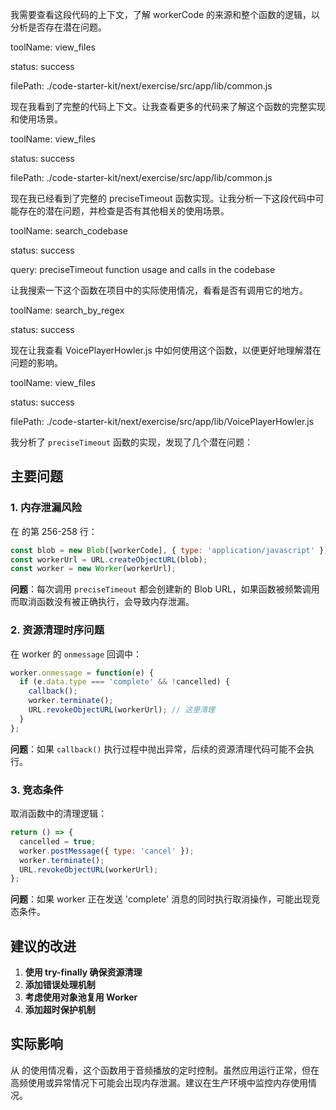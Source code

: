 


          
我需要查看这段代码的上下文，了解 workerCode 的来源和整个函数的逻辑，以分析是否存在潜在问题。
        
            
toolName: view_files
            
status: success
          
            
filePath: ./code-starter-kit/next/exercise/src/app/lib/common.js
          
现在我看到了完整的代码上下文。让我查看更多的代码来了解这个函数的完整实现和使用场景。
        
            
toolName: view_files
            
status: success
          
            
filePath: ./code-starter-kit/next/exercise/src/app/lib/common.js
          
现在我已经看到了完整的 preciseTimeout 函数实现。让我分析一下这段代码中可能存在的潜在问题，并检查是否有其他相关的使用场景。
        
            
toolName: search_codebase
            
status: success
          
query: preciseTimeout function usage and calls in the codebase
          
让我搜索一下这个函数在项目中的实际使用情况，看看是否有调用它的地方。
        
            
toolName: search_by_regex
            
status: success
          
          
现在让我查看 VoicePlayerHowler.js 中如何使用这个函数，以便更好地理解潜在问题的影响。
        
            
toolName: view_files
            
status: success
          
            
filePath: ./code-starter-kit/next/exercise/src/app/lib/VoicePlayerHowler.js
          
我分析了 `preciseTimeout` 函数的实现，发现了几个潜在问题：

## 主要问题

### 1. 内存泄漏风险
在 <mcfile name="common.js" path="./code-starter-kit/next/exercise/src/app/lib/common.js"></mcfile> 的第 256-258 行：
```javascript
const blob = new Blob([workerCode], { type: 'application/javascript' });
const workerUrl = URL.createObjectURL(blob);
const worker = new Worker(workerUrl);
```

**问题**：每次调用 `preciseTimeout` 都会创建新的 Blob URL，如果函数被频繁调用而取消函数没有被正确执行，会导致内存泄漏。

### 2. 资源清理时序问题
在 worker 的 `onmessage` 回调中：
```javascript
worker.onmessage = function(e) {
  if (e.data.type === 'complete' && !cancelled) {
    callback();
    worker.terminate();
    URL.revokeObjectURL(workerUrl); // 这里清理
  }
};
```

**问题**：如果 `callback()` 执行过程中抛出异常，后续的资源清理代码可能不会执行。

### 3. 竞态条件
取消函数中的清理逻辑：
```javascript
return () => {
  cancelled = true;
  worker.postMessage({ type: 'cancel' });
  worker.terminate();
  URL.revokeObjectURL(workerUrl);
};
```

**问题**：如果 worker 正在发送 'complete' 消息的同时执行取消操作，可能出现竞态条件。

## 建议的改进

1. **使用 try-finally 确保资源清理**
2. **添加错误处理机制**
3. **考虑使用对象池复用 Worker**
4. **添加超时保护机制**

## 实际影响

从 <mcfile name="VoicePlayerHowler.js" path="./code-starter-kit/next/exercise/src/app/lib/VoicePlayerHowler.js"></mcfile> 的使用情况看，这个函数用于音频播放的定时控制。虽然应用运行正常，但在高频使用或异常情况下可能会出现内存泄漏。建议在生产环境中监控内存使用情况。
        